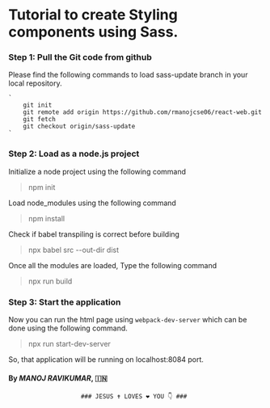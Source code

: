 # Tutorial to create Styling components using Sass.


### Step 1: Pull the Git code from github

Please find the following commands to load sass-update branch in your local repository.

	`
		git init
		git remote add origin https://github.com/rmanojcse06/react-web.git
		git fetch
		git checkout origin/sass-update
	`

### Step 2: Load as a node.js project

Initialize a node project using the following command
> npm init
 
Load node_modules using the following command
> npm install

Check if babel transpiling is correct before building
> npx babel src --out-dir dist

Once all the modules are loaded, Type the following command
> npx run build


### Step 3: Start the application
 
 Now you can run the html page using `webpack-dev-server` which can be done using the following command.
 
 > npx run start-dev-server

 So, that application will be running on localhost:8084 port.
 


 
#### By *MANOJ RAVIKUMAR*, :india:	
																		
						### JESUS ✝️ LOVES ❤️ YOU 👇 ###
